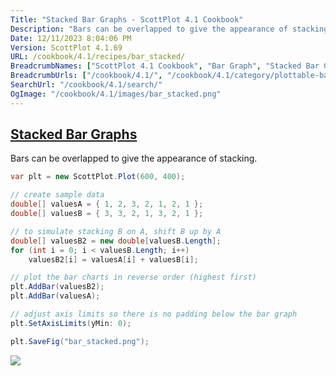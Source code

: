```yaml
---
Title: "Stacked Bar Graphs - ScottPlot 4.1 Cookbook"
Description: "Bars can be overlapped to give the appearance of stacking."
Date: 12/11/2023 8:04:06 PM
Version: ScottPlot 4.1.69
URL: /cookbook/4.1/recipes/bar_stacked/
BreadcrumbNames: ["ScottPlot 4.1 Cookbook", "Bar Graph", "Stacked Bar Graphs"]
BreadcrumbUrls: ["/cookbook/4.1/", "/cookbook/4.1/category/plottable-bar-graph", "/cookbook/4.1/recipes/bar_stacked/"]
SearchUrl: "/cookbook/4.1/search/"
OgImage: "/cookbook/4.1/images/bar_stacked.png"
---
```


<h2><a href='/cookbook/4.1/recipes/bar_stacked/'>Stacked Bar Graphs</a></h2>

Bars can be overlapped to give the appearance of stacking.

```cs
var plt = new ScottPlot.Plot(600, 400);

// create sample data
double[] valuesA = { 1, 2, 3, 2, 1, 2, 1 };
double[] valuesB = { 3, 3, 2, 1, 3, 2, 1 };

// to simulate stacking B on A, shift B up by A
double[] valuesB2 = new double[valuesB.Length];
for (int i = 0; i < valuesB.Length; i++)
    valuesB2[i] = valuesA[i] + valuesB[i];

// plot the bar charts in reverse order (highest first)
plt.AddBar(valuesB2);
plt.AddBar(valuesA);

// adjust axis limits so there is no padding below the bar graph
plt.SetAxisLimits(yMin: 0);

plt.SaveFig("bar_stacked.png");
```

<img src='../../images/bar_stacked.png' class='d-block mx-auto my-5' />


